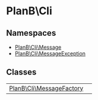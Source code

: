 
                                                                                                                                            
    
# PlanB\Cli

## Namespaces
- [PlanB\Cli\Message](../PlanB/Cli/Message.md)
- [PlanB\Cli\MessageException](../PlanB/Cli/MessageException.md)


## Classes
| | |
| --- | --- |
| [PlanB\Cli\MessageFactory](../PlanB/Cli/MessageFactory.md) |  |






                                                                                                                                                                                                                                                                                                                                                                                                            
    
                                                                                                                                                                                                                                                                             
                